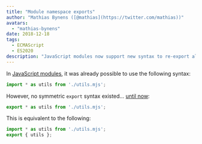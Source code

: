 ```yaml
---
title: "Module namespace exports"
author: "Mathias Bynens ([@mathias](https://twitter.com/mathias))"
avatars: 
  - "mathias-bynens"
date: 2018-12-18
tags: 
  - ECMAScript
  - ES2020
description: "JavaScript modules now support new syntax to re-export all properties within a namespace."
---
```

In [JavaScript modules](/features/modules), it was already possible to use the following syntax:

```js
import * as utils from './utils.mjs';
```
<!-- truncate -->
However, no symmetric `export` syntax existed… [until now](https://github.com/tc39/proposal-export-ns-from):

```js
export * as utils from './utils.mjs';
```

This is equivalent to the following:

```js
import * as utils from './utils.mjs';
export { utils };
```
